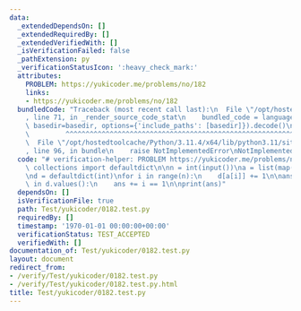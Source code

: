 ```yaml
---
data:
  _extendedDependsOn: []
  _extendedRequiredBy: []
  _extendedVerifiedWith: []
  _isVerificationFailed: false
  _pathExtension: py
  _verificationStatusIcon: ':heavy_check_mark:'
  attributes:
    PROBLEM: https://yukicoder.me/problems/no/182
    links:
    - https://yukicoder.me/problems/no/182
  bundledCode: "Traceback (most recent call last):\n  File \"/opt/hostedtoolcache/Python/3.11.4/x64/lib/python3.11/site-packages/onlinejudge_verify/documentation/build.py\"\
    , line 71, in _render_source_code_stat\n    bundled_code = language.bundle(stat.path,\
    \ basedir=basedir, options={'include_paths': [basedir]}).decode()\n          \
    \         ^^^^^^^^^^^^^^^^^^^^^^^^^^^^^^^^^^^^^^^^^^^^^^^^^^^^^^^^^^^^^^^^^^^^^^^^^^^^^^^^^\n\
    \  File \"/opt/hostedtoolcache/Python/3.11.4/x64/lib/python3.11/site-packages/onlinejudge_verify/languages/python.py\"\
    , line 96, in bundle\n    raise NotImplementedError\nNotImplementedError\n"
  code: "# verification-helper: PROBLEM https://yukicoder.me/problems/no/182\n\nfrom\
    \ collections import defaultdict\n\nn = int(input())\na = list(map(int, input().split()))\n\
    \nd = defaultdict(int)\nfor i in range(n):\n    d[a[i]] += 1\n\nans = 0\nfor i\
    \ in d.values():\n    ans += i == 1\n\nprint(ans)"
  dependsOn: []
  isVerificationFile: true
  path: Test/yukicoder/0182.test.py
  requiredBy: []
  timestamp: '1970-01-01 00:00:00+00:00'
  verificationStatus: TEST_ACCEPTED
  verifiedWith: []
documentation_of: Test/yukicoder/0182.test.py
layout: document
redirect_from:
- /verify/Test/yukicoder/0182.test.py
- /verify/Test/yukicoder/0182.test.py.html
title: Test/yukicoder/0182.test.py
---
```

